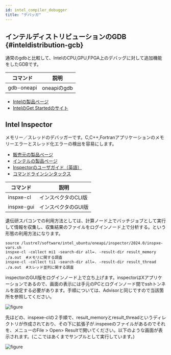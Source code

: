 ```yaml
---
id: intel_compiler_debugger
title: "デバッガ"
---
```


## インテルディストリビューションのGDB {#inteldistribution-gcb}
通常のgdbと比較して、IntelのCPU,GPU,FPGA上のデバッグに対して追加機能をしたGDBです。

|コマンド|説明|
|-------|----|
|gdb-oneapi|oneapiのgdb|

- [Intelの製品ページ](https://www.intel.com/content/www/us/en/developer/tools/oneapi/distribution-for-gdb.html#gs.77dyc6)
- [IntelのGet Startedのサイト](https://www.intel.com/content/www/us/en/docs/distribution-for-gdb/get-started-guide-linux/2024-0/overview.html)


## Intel Inspector
メモリー／スレッドのデバッガーです。C,C++,Fortranアプリケーションのメモリーエラーとスレッド化エラーの検出を容易にします。

- [販売元の製品ページ](https://www.xlsoft.com/jp/products/intel/inspector/index.html)
- [インテルの製品ページ](https://www.intel.com/content/www/us/en/developer/tools/oneapi/inspector.html#gs.5a4vgi)
- [Inspectorのユーザガイド（英語）](https://www.intel.com/content/www/us/en/docs/inspector/user-guide-linux/2023-2/overview.html)
- [コマンドラインシンタックス](https://www.intel.com/content/www/us/en/docs/inspector/user-guide-linux/2023-2/command-syntax.html)

|コマンド|説明|
|------|----|
|inspxe-cl|インスペクタのCLI版|
|inspxe-gui|インスペクタのGUI版|


遺伝研スパコンでの利用方法としては、計算ノード上でバッチジョブとして実行して情報を収集し、収集結果のファイルをログインノード上で分析する。という形態の利用方法になります。

```
source /lustre7/software/intel_ubuntu/oneapi/inspector/2024.0/inspxe-vars.sh
inspxe-cl -collect mi1 -search-dir all=. -result-dir result_memory ./a.out  #メモリに関する調査
inspxe-cl -collect ti1 -search-dir all=. -result-dir result_thread ./a.out  #スレッド並列に関する調査
```
inspectorのGUI版をログインノード上で立ち上げます。inspectorはXアプリケーションであるので、画面の表示には手元のPCとログインノード間でsshトンネルを設定する必要があります。手順については、Advisorと同じですので当該箇所を参照してください。

![figure](inspector1.png)

先ほどの、inspexe-clの２手順で、result_memoryとresult_threadというディレクトリが作成されており、その下に拡張子が.inspexeのファイルがあるのでそれを、メニューのFile > Open> Resultで開いてください。以下のような画面が表示されます。(ここではあくまでサンプルとして実行しています。)

![figure](inspexe-gui1.png)


